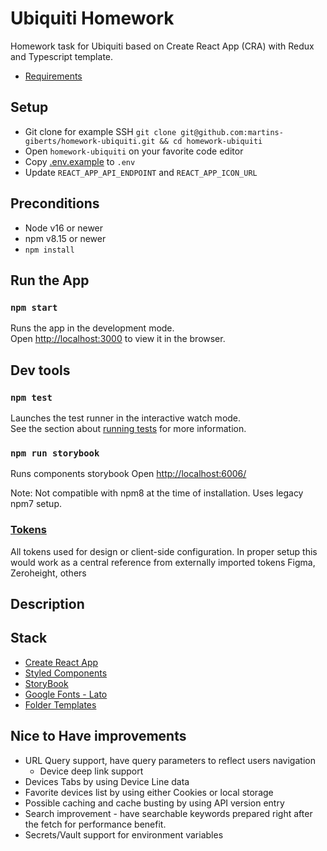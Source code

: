 # Ubiquiti Homework

Homework task for Ubiquiti based on Create React App (CRA) with Redux and Typescript template.

- [Requirements](./docs/homework-requirements.md)

## Setup

- Git clone for example SSH `git clone git@github.com:martins-giberts/homework-ubiquiti.git && cd homework-ubiquiti`
- Open `homework-ubiquiti` on your favorite code editor
- Copy [.env.example](./.env.example) to `.env`
- Update `REACT_APP_API_ENDPOINT` and `REACT_APP_ICON_URL`

## Preconditions

- Node v16 or newer
- npm v8.15 or newer
- `npm install`

## Run the App

### `npm start`

Runs the app in the development mode.\
Open [http://localhost:3000](http://localhost:3000) to view it in the browser.

## Dev tools

### `npm test`

Launches the test runner in the interactive watch mode.\
See the section about [running tests](https://facebook.github.io/create-react-app/docs/running-tests) for more information.

### `npm run storybook`

Runs components storybook
Open [http://localhost:6006/](http://localhost:6006/)

Note: Not compatible with npm8 at the time of installation. Uses legacy npm7 setup.

### [Tokens](./src/tokens.ts)

All tokens used for design or client-side configuration.
In proper setup this would work as a central reference from externally imported tokens Figma, Zeroheight, others

## Description

## Stack

- [Create React App](./docs/create-react-app.md)
- [Styled Components](https://styled-components.com/)
- [StoryBook](https://storybook.js.org/)
- [Google Fonts - Lato](https://fonts.google.com/specimen/Lato)
- [Folder Templates](https://marketplace.visualstudio.com/items?itemName=Huuums.vscode-fast-folder-structure)

## Nice to Have improvements

- URL Query support, have query parameters to reflect users navigation
  - Device deep link support
- Devices Tabs by using Device Line data
- Favorite devices list by using either Cookies or local storage
- Possible caching and cache busting by using API version entry
- Search improvement - have searchable keywords prepared right after the fetch for performance benefit.
- Secrets/Vault support for environment variables
